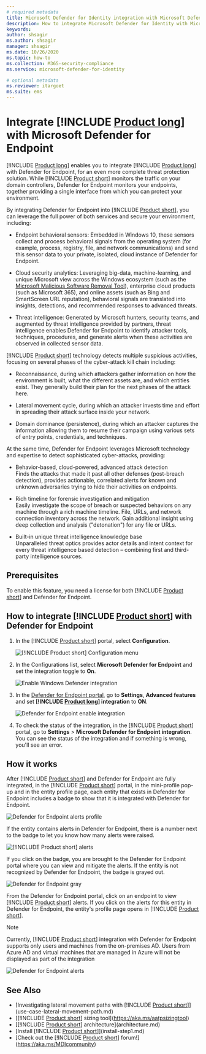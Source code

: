 ```yaml
---
# required metadata
title: Microsoft Defender for Identity integration with Microsoft Defender for Endpoint
description: How to integrate Microsoft Defender for Identity with Microsoft Defender for Endpoint for full threat detection coverage
keywords:
author: shsagir
ms.author: shsagir
manager: shsagir
ms.date: 10/26/2020
ms.topic: how-to
ms.collection: M365-security-compliance
ms.service: microsoft-defender-for-identity

# optional metadata
ms.reviewer: itargoet
ms.suite: ems
---
```


# Integrate [!INCLUDE [Product long](includes/product-long.md)] with Microsoft Defender for Endpoint

[!INCLUDE [Product long](includes/product-long.md)] enables you to integrate [!INCLUDE [Product long](includes/product-long.md)] with Defender for Endpoint, for an even more complete threat protection solution. While [!INCLUDE [Product short](includes/product-short.md)] monitors the traffic on your domain controllers, Defender for Endpoint monitors your endpoints, together providing a single interface from which you can protect your environment.

By integrating Defender for Endpoint into [!INCLUDE [Product short](includes/product-short.md)], you can leverage the full power of both services and secure your environment, including:

- Endpoint behavioral sensors: Embedded in Windows 10, these sensors collect and process behavioral signals from the operating system (for example, process, registry, file, and network communications) and send this sensor data to your private, isolated, cloud instance of Defender for Endpoint.

- Cloud security analytics: Leveraging big-data, machine-learning, and unique Microsoft view across the Windows ecosystem (such as the [Microsoft Malicious Software Removal Tool](https://www.microsoft.com/download/malicious-software-removal-tool-details.aspx)), enterprise cloud products (such as Microsoft 365), and online assets (such as Bing and SmartScreen URL reputation), behavioral signals are translated into insights, detections, and recommended responses to advanced threats.

- Threat intelligence: Generated by Microsoft hunters, security teams, and augmented by threat intelligence provided by partners, threat intelligence enables Defender for Endpoint to identify attacker tools, techniques, procedures, and generate alerts when these activities are observed in collected sensor data.

[!INCLUDE [Product short](includes/product-short.md)] technology detects multiple suspicious activities, focusing on several phases of the cyber-attack kill chain including:

- Reconnaissance, during which attackers gather information on how the environment is built, what the different assets are, and which entities exist. They generally build their plan for the next phases of the attack here.

- Lateral movement cycle, during which an attacker invests time and effort in spreading their attack surface inside your network.

- Domain dominance (persistence), during which an attacker captures the information allowing them to resume their campaign using various sets of entry points, credentials, and techniques.

At the same time, Defender for Endpoint leverages Microsoft technology and expertise to detect sophisticated cyber-attacks, providing:

- Behavior-based, cloud-powered, advanced attack detection  
Finds the attacks that made it past all other defenses (post-breach detection), provides actionable, correlated alerts for known and unknown adversaries trying to hide their activities on endpoints.

- Rich timeline for forensic investigation and mitigation  
Easily investigate the scope of breach or suspected behaviors on any machine through a rich machine timeline. File, URLs, and network connection inventory across the network. Gain additional insight using deep collection and analysis ("detonation") for any file or URLs.

- Built-in unique threat intelligence knowledge base  
Unparalleled threat optics provides actor details and intent context for every threat intelligence based detection – combining first and third-party intelligence sources.

## Prerequisites

To enable this feature, you need a license for both [!INCLUDE [Product short](includes/product-short.md)] and Defender for Endpoint.

<a name="how-to-integrate-azure-atp-with-microsoft-defender-atp"></a>

## How to integrate [!INCLUDE [Product short](includes/product-short.md)] with Defender for Endpoint

1. In the [!INCLUDE [Product short](includes/product-short.md)] portal, select **Configuration**.

    ![[!INCLUDE [Product short](includes/product-short.md)] Configuration menu](media/msde-configuration.png)
1. In the Configurations list, select **Microsoft Defender for Endpoint** and set the integration toggle to **On**.

    ![Enable Windows Defender integration](media/msde-enable-integration.png)

1. In the [Defender for Endpoint portal](https://securitycenter.windows.com/preferences/advanced), go to **Settings**, **Advanced features** and set **[!INCLUDE [Product long](includes/product-long.md)] integration** to **ON**.

    ![Defender for Endpoint enable integration](media/msde-enable.png)

1. To check the status of the integration, in the [!INCLUDE [Product short](includes/product-short.md)] portal, go to **Settings** > **Microsoft Defender for Endpoint integration**. You can see the status of the integration and if something is wrong, you'll see an error.

## How it works

After [!INCLUDE [Product short](includes/product-short.md)] and Defender for Endpoint are fully integrated, in the [!INCLUDE [Product short](includes/product-short.md)] portal, in the mini-profile pop-up and in the entity profile page, each entity that exists in Defender for Endpoint includes a badge to show that it is integrated with Defender for Endpoint.

 ![Defender for Endpoint alerts profile](media/profile-alerts-msde.png)

If the entity contains alerts in Defender for Endpoint, there is a number next to the badge to let you know how many alerts were raised.

 ![[!INCLUDE [Product short](includes/product-short.md)] alerts](media/msde-icon-alerts.png)

If you click on the badge, you are brought to the Defender for Endpoint portal where you can view and mitigate the alerts. If the entity is not recognized by Defender for Endpoint, the badge is grayed out.

 ![Defender for Endpoint gray](media/msde-grey.png)

From the Defender for Endpoint portal, click on an endpoint to view [!INCLUDE [Product short](includes/product-short.md)] alerts. If you click on the alerts for this entity in Defender for Endpoint, the entity's profile page opens in [!INCLUDE [Product short](includes/product-short.md)].

 > [!NOTE]
 > Currently, [!INCLUDE [Product short](includes/product-short.md)] integration with Defender for Endpoint supports only users and machines from the on-premises AD. Users from Azure AD and virtual machines that are managed in Azure will not be displayed as part of the integration

![Defender for Endpoint alerts](media/msde-alerts.png)

## See Also

- [Investigating lateral movement paths with [!INCLUDE [Product short](includes/product-short.md)]](use-case-lateral-movement-path.md)
- [[!INCLUDE [Product short](includes/product-short.md)] sizing tool](https://aka.ms/aatpsizingtool)
- [[!INCLUDE [Product short](includes/product-short.md)] architecture](architecture.md)
- [Install [!INCLUDE [Product short](includes/product-short.md)]](install-step1.md)
- [Check out the [!INCLUDE [Product short](includes/product-short.md)] forum!](https://aka.ms/MDIcommunity)
